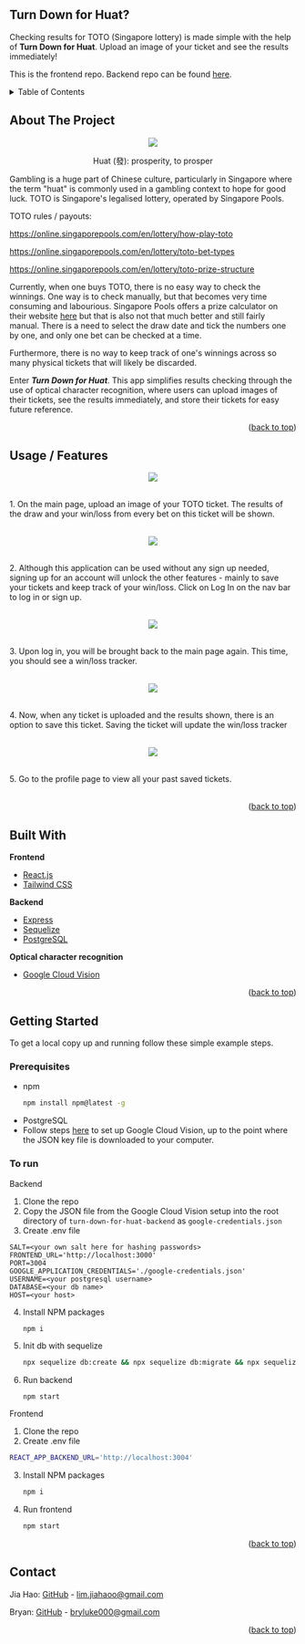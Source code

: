 <div id="top"></div>

## Turn Down for Huat?
Checking results for TOTO (Singapore lottery) is made simple with the help of **Turn Down for Huat**. Upload an image of your ticket and see the results immediately!

This is the frontend repo. Backend repo can be found [here](https://github.com/lim-jiahao/turn-down-for-huat-backend).


<!-- TABLE OF CONTENTS -->
<details>
  <summary>Table of Contents</summary>
  <ol>
    <li>
      <a href="#about-the-project">About The Project</a>
    </li>
    <li>
      <a href="#usage--features">Usage / Features</a>
    </li>
    <li>
      <a href="#built-with">Built With</a>
    </li>
    <li>
      <a href="#getting-started">Getting Started</a>
    </li>
    <li><a href="#contact">Contact</a></li>
  </ol>
</details>

<!-- ABOUT THE PROJECT -->
## About The Project

<div align="center">
  <img src="https://user-images.githubusercontent.com/40411953/158035182-351c84ce-fd37-4120-a77e-857cf6c8f201.png" />
  
  Huat (發): prosperity, to prosper
</div>

Gambling is a huge part of Chinese culture, particularly in Singapore where the term "huat" is commonly used in a gambling context to hope for good luck. TOTO is Singapore's legalised lottery, operated by Singapore Pools.

TOTO rules / payouts:

https://online.singaporepools.com/en/lottery/how-play-toto

https://online.singaporepools.com/en/lottery/toto-bet-types

https://online.singaporepools.com/en/lottery/toto-prize-structure

Currently, when one buys TOTO, there is no easy way to check the winnings. One way is to check manually, but that becomes very time consuming and labourious. Singapore Pools offers a prize calculator on their website <a href="https://www.singaporepools.com.sg/en/product/Pages/toto_results.aspx">here</a> but that is also not that much better and still fairly manual. There is a need to select the draw date and tick the numbers one by one, and only one bet can be checked at a time. 

Furthermore, there is no way to keep track of one's winnings across so many physical tickets that will likely be discarded. 

Enter _**Turn Down for Huat**_. This app simplifies results checking through the use of optical character recognition, where users can upload images of their tickets, see the results immediately, and store their tickets for easy future reference.

<p align="right">(<a href="#top">back to top</a>)</p>

<!-- USAGE EXAMPLES -->
## Usage / Features

<div align="center"><img src="https://user-images.githubusercontent.com/40411953/158035858-782bd724-4abb-4458-892e-d9b78ca57667.png" /></div>

<br />1. On the main page, upload an image of your TOTO ticket. The results of the draw and your win/loss from every bet on this ticket will be shown.<br /><br />

<div align="center"><img src="https://user-images.githubusercontent.com/40411953/158035913-071aa70f-b4a7-4b51-9b43-aaba9aa6cb2b.png" /></div>

<br />2. Although this application can be used without any sign up needed, signing up for an account will unlock the other features - mainly to save your tickets and keep track of your win/loss. Click on Log In on the nav bar to log in or sign up.<br /><br />

<div align="center"><img src="https://user-images.githubusercontent.com/40411953/158035981-89829d69-e8db-43a6-903a-c9855962714d.png" /></div>

<br />3. Upon log in, you will be brought back to the main page again. This time, you should see a win/loss tracker.<br /><br />

<div align="center"><img src="https://user-images.githubusercontent.com/40411953/158036032-78fd3a16-3461-4937-81a2-e432f4de9e55.png" /></div>

<br />4. Now, when any ticket is uploaded and the results shown, there is an option to save this ticket. Saving the ticket will update the win/loss tracker<br /><br />

<div align="center"><img src="https://user-images.githubusercontent.com/40411953/158036333-dfe02ea2-7aae-4b55-8720-4fd163a0ffdc.png" /></div>

<br />5. Go to the profile page to view all your past saved tickets.<br /><br />

<p align="right">(<a href="#top">back to top</a>)</p>

## Built With

<strong>Frontend</strong>
* [React.js](https://reactjs.org/)
* [Tailwind CSS](https://tailwindcss.com/)

<strong>Backend</strong>
* [Express](https://expressjs.com/)
* [Sequelize](https://sequelize.org/v7/)
* [PostgreSQL](https://www.postgresql.org/)

<strong>Optical character recognition</strong>
* [Google Cloud Vision](https://cloud.google.com/vision)

<p align="right">(<a href="#top">back to top</a>)</p>

<!-- GETTING STARTED -->
## Getting Started

To get a local copy up and running follow these simple example steps.

### Prerequisites

* npm
  ```sh
  npm install npm@latest -g
  ```
* PostgreSQL
* Follow steps [here](https://cloud.google.com/vision/docs/setup) to set up Google Cloud Vision, up to the point where the JSON key file is downloaded to your computer.

### To run

Backend

1. Clone the repo
2. Copy the JSON file from the Google Cloud Vision setup into the root directory of `turn-down-for-huat-backend` as `google-credentials.json`
3. Create .env file
  ```
  SALT=<your own salt here for hashing passwords>
  FRONTEND_URL='http://localhost:3000'
  PORT=3004
  GOOGLE_APPLICATION_CREDENTIALS='./google-credentials.json'
  USERNAME=<your postgresql username>
  DATABASE=<your db name>
  HOST=<your host>
  ```
4. Install NPM packages
   ```sh
   npm i
   ```
5. Init db with sequelize
   ```sh
   npx sequelize db:create && npx sequelize db:migrate && npx sequelize db:seed:all
   ```
6. Run backend
   ```
   npm start
   ```

Frontend

1. Clone the repo
2. Create .env file
  ```sh
  REACT_APP_BACKEND_URL='http://localhost:3004'
  ```
3. Install NPM packages
   ```sh
   npm i
   ```
4. Run frontend
   ```sh
   npm start
   ```

<p align="right">(<a href="#top">back to top</a>)</p>

<!-- CONTACT -->
## Contact

Jia Hao: [GitHub](https://github.com/lim-jiahao/) - lim.jiahaoo@gmail.com

Bryan: [GitHub](https://github.com/Nuuggs) - bryluke000@gmail.com

<p align="right">(<a href="#top">back to top</a>)</p>


<!-- MARKDOWN LINKS & IMAGES -->
<!-- https://www.markdownguide.org/basic-syntax/#reference-style-links -->
[contributors-shield]: https://img.shields.io/github/contributors/github_username/repo_name.svg?style=for-the-badge
[contributors-url]: https://github.com/github_username/repo_name/graphs/contributors
[forks-shield]: https://img.shields.io/github/forks/github_username/repo_name.svg?style=for-the-badge
[forks-url]: https://github.com/github_username/repo_name/network/members
[stars-shield]: https://img.shields.io/github/stars/github_username/repo_name.svg?style=for-the-badge
[stars-url]: https://github.com/github_username/repo_name/stargazers
[issues-shield]: https://img.shields.io/github/issues/github_username/repo_name.svg?style=for-the-badge
[issues-url]: https://github.com/github_username/repo_name/issues
[license-shield]: https://img.shields.io/github/license/github_username/repo_name.svg?style=for-the-badge
[license-url]: https://github.com/github_username/repo_name/blob/master/LICENSE.txt
[linkedin-shield]: https://img.shields.io/badge/-LinkedIn-black.svg?style=for-the-badge&logo=linkedin&colorB=555
[linkedin-url]: https://linkedin.com/in/linkedin_username
[product-screenshot]: images/screenshot.png
